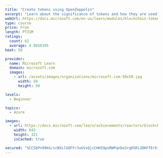 ```yaml
---
title: "Create tokens using OpenZeppelin"
excerpt: "Learn about the significance of tokens and how they are used in blockchain."
webUrl: https://docs.microsoft.com/en-us/learn/modules/blockchain-tokens/
type: course
price: Free
length: PT31M
ratings:
  count: 61
  average: 4.9016395
heat: 50

provider:
  name: Microsoft Learn
  domain: microsoft.com
  images:
    - url: /assets/images/organizations/microsoft.com-50x50.jpg
      width: 50
      height: 50

levels:
  - Beginner

topics:
  - Azure

images:
  - url: https://docs.microsoft.com/learn/achievements/reactors/blockchain-tokens-social.png
    width: 643
    height: 321
    isCached: true

secured: "SCC5bPn99kG/scNXLlGOFFr3uGVxQjcCHHS9poRWPqnDa3rq0SRi2DKFfErhib1wBswLg7d+/9/oQ6JfrBaVcO9iCRgTSh06u/+qtz2AiF2mz95dhdhTsE8lqPJwrVKaqrSyRE8k4us/TTqQ0KwTs/M18MrWe2rs5Jfqpxm5EWBvR6Xs2ARHsV4neCfM1OGGjegBsJq0L4wYgyK1gkOxTypbjsd5MEaxyvK8OoOUVh+VEmR0WBCTWVl5HW0LXG1RmbUETJSTMwbXoiCZ3y43l0ZQZ/vsAFOj/kv6Mt5K7hpgeU54KdqZdQ4fvOCGeP5YzUY0zJxVZZUmDLLTLregoDEneYbg8u1gkfs5mUTCoxCBuXGpjNjgzG+vfcsChhvs674ZIMYGReCK1C4YpgHWasGPQ29Umm6PIjlt2HfrwnY=;sx6J5zIhi8NW8+0mgmBOGg=="
---
```


